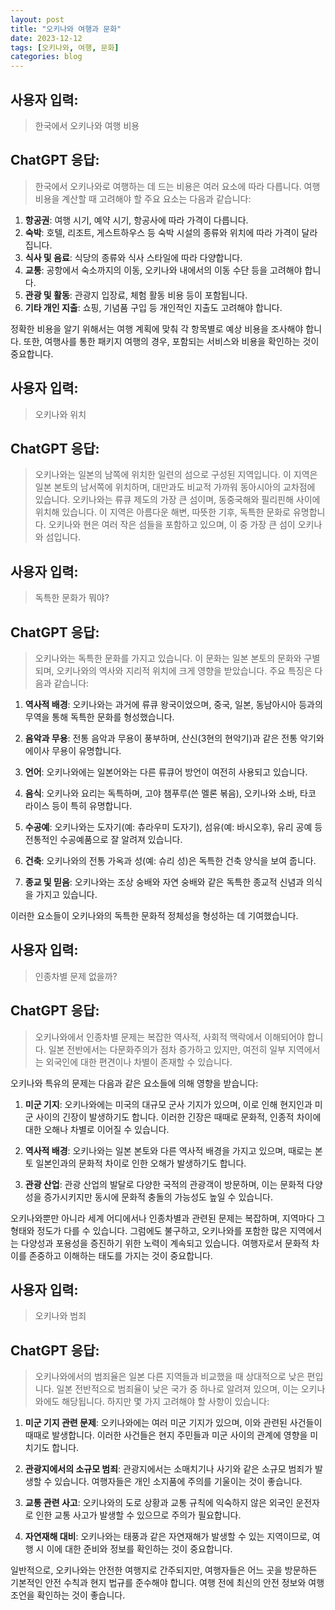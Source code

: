 ```yaml
---
layout: post
title: "오키나와 여행과 문화"
date: 2023-12-12
tags: [오키나와, 여행, 문화]
categories: blog
---
```


## 사용자 입력:
> 한국에서 오키나와 여행 비용 

## ChatGPT 응답:
> 한국에서 오키나와로 여행하는 데 드는 비용은 여러 요소에 따라 다릅니다. 여행 비용을 계산할 때 고려해야 할 주요 요소는 다음과 같습니다:

1. **항공권**: 여행 시기, 예약 시기, 항공사에 따라 가격이 다릅니다.
2. **숙박**: 호텔, 리조트, 게스트하우스 등 숙박 시설의 종류와 위치에 따라 가격이 달라집니다.
3. **식사 및 음료**: 식당의 종류와 식사 스타일에 따라 다양합니다.
4. **교통**: 공항에서 숙소까지의 이동, 오키나와 내에서의 이동 수단 등을 고려해야 합니다.
5. **관광 및 활동**: 관광지 입장료, 체험 활동 비용 등이 포함됩니다.
6. **기타 개인 지출**: 쇼핑, 기념품 구입 등 개인적인 지출도 고려해야 합니다.

정확한 비용을 알기 위해서는 여행 계획에 맞춰 각 항목별로 예상 비용을 조사해야 합니다. 또한, 여행사를 통한 패키지 여행의 경우, 포함되는 서비스와 비용을 확인하는 것이 중요합니다.

## 사용자 입력:
> 오키나와 위치

## ChatGPT 응답:
> 오키나와는 일본의 남쪽에 위치한 일련의 섬으로 구성된 지역입니다. 이 지역은 일본 본토의 남서쪽에 위치하며, 대만과도 비교적 가까워 동아시아의 교차점에 있습니다. 오키나와는 류큐 제도의 가장 큰 섬이며, 동중국해와 필리핀해 사이에 위치해 있습니다. 이 지역은 아름다운 해변, 따뜻한 기후, 독특한 문화로 유명합니다. 오키나와 현은 여러 작은 섬들을 포함하고 있으며, 이 중 가장 큰 섬이 오키나와 섬입니다.

## 사용자 입력:
> 독특한 문화가 뭐야?

## ChatGPT 응답:
> 오키나와는 독특한 문화를 가지고 있습니다. 이 문화는 일본 본토의 문화와 구별되며, 오키나와의 역사와 지리적 위치에 크게 영향을 받았습니다. 주요 특징은 다음과 같습니다:

1. **역사적 배경**: 오키나와는 과거에 류큐 왕국이었으며, 중국, 일본, 동남아시아 등과의 무역을 통해 독특한 문화를 형성했습니다.

2. **음악과 무용**: 전통 음악과 무용이 풍부하며, 산신(3현의 현악기)과 같은 전통 악기와 에이사 무용이 유명합니다.

3. **언어**: 오키나와에는 일본어와는 다른 류큐어 방언이 여전히 사용되고 있습니다.

4. **음식**: 오키나와 요리는 독특하며, 고야 챔푸루(쓴 멜론 볶음), 오키나와 소바, 타코 라이스 등이 특히 유명합니다.

5. **수공예**: 오키나와는 도자기(예: 츄라우미 도자기), 섬유(예: 바시오후), 유리 공예 등 전통적인 수공예품으로 잘 알려져 있습니다.

6. **건축**: 오키나와의 전통 가옥과 성(예: 슈리 성)은 독특한 건축 양식을 보여 줍니다.

7. **종교 및 믿음**: 오키나와는 조상 숭배와 자연 숭배와 같은 독특한 종교적 신념과 의식을 가지고 있습니다.

이러한 요소들이 오키나와의 독특한 문화적 정체성을 형성하는 데 기여했습니다.

## 사용자 입력:
> 인종차별 문제 없을까?

## ChatGPT 응답:
> 오키나와에서 인종차별 문제는 복잡한 역사적, 사회적 맥락에서 이해되어야 합니다. 일본 전반에서는 다문화주의가 점차 증가하고 있지만, 여전히 일부 지역에서는 외국인에 대한 편견이나 차별이 존재할 수 있습니다.

오키나와 특유의 문제는 다음과 같은 요소들에 의해 영향을 받습니다:

1. **미군 기지**: 오키나와에는 미국의 대규모 군사 기지가 있으며, 이로 인해 현지인과 미군 사이의 긴장이 발생하기도 합니다. 이러한 긴장은 때때로 문화적, 인종적 차이에 대한 오해나 차별로 이어질 수 있습니다.

2. **역사적 배경**: 오키나와는 일본 본토와 다른 역사적 배경을 가지고 있으며, 때로는 본토 일본인과의 문화적 차이로 인한 오해가 발생하기도 합니다.

3. **관광 산업**: 관광 산업의 발달로 다양한 국적의 관광객이 방문하며, 이는 문화적 다양성을 증가시키지만 동시에 문화적 충돌의 가능성도 높일 수 있습니다.

오키나와뿐만 아니라 세계 어디에서나 인종차별과 관련된 문제는 복잡하며, 지역마다 그 형태와 정도가 다를 수 있습니다. 그럼에도 불구하고, 오키나와를 포함한 많은 지역에서는 다양성과 포용성을 증진하기 위한 노력이 계속되고 있습니다. 여행자로서 문화적 차이를 존중하고 이해하는 태도를 가지는 것이 중요합니다.

## 사용자 입력:
> 오키나와 범죄

## ChatGPT 응답:
> 오키나와에서의 범죄율은 일본 다른 지역들과 비교했을 때 상대적으로 낮은 편입니다. 일본 전반적으로 범죄율이 낮은 국가 중 하나로 알려져 있으며, 이는 오키나와에도 해당됩니다. 하지만 몇 가지 고려해야 할 사항이 있습니다:

1. **미군 기지 관련 문제**: 오키나와에는 여러 미군 기지가 있으며, 이와 관련된 사건들이 때때로 발생합니다. 이러한 사건들은 현지 주민들과 미군 사이의 관계에 영향을 미치기도 합니다.

2. **관광지에서의 소규모 범죄**: 관광지에서는 소매치기나 사기와 같은 소규모 범죄가 발생할 수 있습니다. 여행자들은 개인 소지품에 주의를 기울이는 것이 좋습니다.

3. **교통 관련 사고**: 오키나와의 도로 상황과 교통 규칙에 익숙하지 않은 외국인 운전자로 인한 교통 사고가 발생할 수 있으므로 주의가 필요합니다.

4. **자연재해 대비**: 오키나와는 태풍과 같은 자연재해가 발생할 수 있는 지역이므로, 여행 시 이에 대한 준비와 정보를 확인하는 것이 중요합니다.

일반적으로, 오키나와는 안전한 여행지로 간주되지만, 여행자들은 어느 곳을 방문하든 기본적인 안전 수칙과 현지 법규를 준수해야 합니다. 여행 전에 최신의 안전 정보와 여행 조언을 확인하는 것이 좋습니다.

